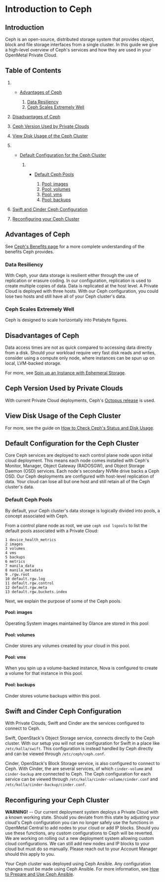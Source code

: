 # Introduction to Ceph

## Introduction

Ceph is an open-source, distributed storage system that provides object,
block and file storage interfaces from a single cluster. In this guide
we give a high-level overview of Ceph's services and how they are used
in your OpenMetal Private Cloud.

## Table of Contents

1.    - [Advantages of
        Ceph](operators_manual/day-2/introduction-to-ceph.rst#advantages-of-ceph)
        
        1.  [Data
            Resiliency](operators_manual/day-2/introduction-to-ceph.rst#data-resiliency)
        2.  [Ceph Scales Extremely
            Well](operators_manual/day-2/introduction-to-ceph.rst#ceph-scales-extremely-well)

2.  [Disadvantages of
    Ceph](operators_manual/day-2/introduction-to-ceph.rst#disadvantages-of-ceph)

3.  [Ceph Version Used by Private
    Clouds](operators_manual/day-2/introduction-to-ceph.rst#ceph-version-used-by-private-clouds)

4.  [View Disk Usage of the Ceph
    Cluster](operators_manual/day-2/introduction-to-ceph.rst#view-disk-usage-of-the-ceph-cluster)

5.    - [Default Configuration for the Ceph
        Cluster](operators_manual/day-2/introduction-to-ceph.rst#default-configuration-for-the-ceph-cluster)
        
        1.    - [Default Ceph
                Pools](operators_manual/day-2/introduction-to-ceph.rst#default-ceph-pools)
                
                1.  [Pool:
                    images](operators_manual/day-2/introduction-to-ceph.rst#pool-images)
                2.  [Pool:
                    volumes](operators_manual/day-2/introduction-to-ceph.rst#pool-volumes)
                3.  [Pool:
                    vms](operators_manual/day-2/introduction-to-ceph.rst#pool-vms)
                4.  [Pool:
                    backups](operators_manual/day-2/introduction-to-ceph.rst#pool-backups)

6.  [Swift and Cinder Ceph
    Configuration](operators_manual/day-2/introduction-to-ceph.rst#swift-and-cinder-ceph-configuration)

7.  [Reconfiguring your Ceph
    Cluster](operators_manual/day-2/introduction-to-ceph.rst#reconfiguring-your-ceph-cluster)

## Advantages of Ceph

See [Ceph's Benefits page](https://ceph.io/en/discover/benefits/) for a
more complete understanding of the benefits Ceph provides.

### Data Resiliency

With Ceph, your data storage is resilient either through the use of
replication or erasure coding. In our configuration, replication is used
to create multiple copies of data. Data is replicated at the host level.
A Private Cloud is deployed with three hosts. With our Ceph
configuration, you could lose two hosts and still have all of your Ceph
cluster's data.

### Ceph Scales Extremely Well

Ceph is designed to scale horizontally into Petabyte figures.

## Disadvantages of Ceph

Data access times are not as quick compared to accessing data directly
from a disk. Should your workload require very fast disk reads and
writes, consider using a compute only node, where instances can be spun
up on local, LVM-backed storage.

For more, see [Spin up an Instance with Ephemeral
Storage](https://central.openmetal.io/documentation/operators-manual-extras/spin-up-an-instance-with-ephemeral-storage).

## Ceph Version Used by Private Clouds

With current Private Cloud deployments, Ceph's [Octopus
release](https://docs.ceph.com/en/latest/releases/octopus/) is used.

## View Disk Usage of the Ceph Cluster

For more, see the guide on [How to Check Ceph's Status and Disk
Usage](operators_manual/day-3/check-ceph-status-disk-usage.rst).

## Default Configuration for the Ceph Cluster

Core Ceph services are deployed to each control plane node upon initial
cloud deployment. This means each node comes installed with Ceph's
Monitor, Manager, Object Gateway (RADOSGW), and Object Storage Daemon
(OSD) services. Each node's secondary NVMe drive backs a Ceph OSD. Our
Ceph deployments are configured with host-level replication of data.
Your cloud can lose all but one host and still retain all of the Ceph
cluster's data.

### Default Ceph Pools

By default, your Ceph cluster's data storage is logically divided into
pools, a concept associated with Ceph.

From a control plane node as root, we use `ceph osd lspools` to list the
default pools associated with a Private Cloud:

    1 device_health_metrics
    2 images
    3 volumes
    4 vms
    5 backups
    6 metrics
    7 manila_data
    8 manila_metadata
    9 .rgw.root
    10 default.rgw.log
    11 default.rgw.control
    12 default.rgw.meta
    13 default.rgw.buckets.index

Next, we explain the purpose of some of the Ceph pools.

#### Pool: images

Operating System images maintained by Glance are stored in this pool

#### Pool: volumes

Cinder stores any volumes created by your cloud in this pool.

#### Pool: vms

When you spin up a volume-backed instance, Nova is configured to create
a volume for that instance in this pool.

#### Pool: backups

Cinder stores volume backups within this pool.

## Swift and Cinder Ceph Configuration

With Private Clouds, Swift and Cinder are the services configured to
connect to Ceph.

Swift, OpenStack's Object Storage service, connects directly to the Ceph
cluster. With our setup you will not see configuration for Swift in a
place like `/etc/kolla/swift`. This configuration is instead handled by
Ceph directly and can be viewed through `/etc/ceph/ceph.conf`.

Cinder, OpenStack's Block Storage service, is also configured to connect
to Ceph. With Cinder, the are several services, of which `cinder-volume`
and `cinder-backup` are connected to Ceph. The Ceph configuration for
each service can be viewed through
`/etc/kolla/cinder-volume/cinder.conf` and
`/etc/kolla/cinder-backup/cinder.conf`.

## Reconfiguring your Ceph Cluster

**WARNING\!** -- Our current deployment system deploys a Private Cloud
with a known working state. Should you deviate from this state by
adjusting your cloud's Ceph configuration you can no longer safely use
the functions in OpenMetal Central to add nodes to your cloud or add IP
blocks. Should you use these functions, any custom configurations to
Ceph will be reverted. We are working on rolling out a new deployment
system allowing custom cloud configurations. We can still add new nodes
and IP blocks to your cloud but must do so manually. Please reach out to
your Account Manager should this apply to you.

Your Ceph cluster was deployed using Ceph Ansible. Any configuration
changes must be made using Ceph Ansible. For more information, see [How
to Prepare and Use Ceph
Ansible](operators_manual/day-4/ceph-ansible/ceph-ansible.rst).
